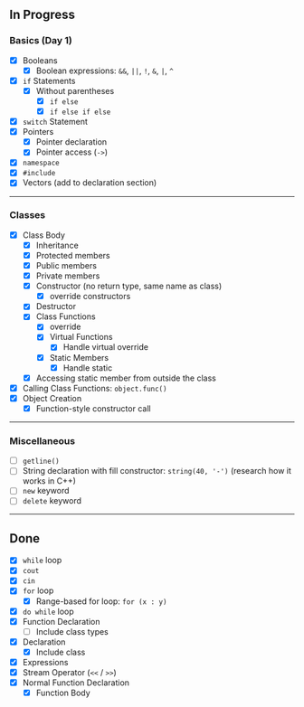 
## In Progress

### Basics (Day 1)
- [X] Booleans  
    - [X] Boolean expressions: `&&`, `||`, `!`, `&`, `|`, `^`
- [X] `if` Statements  
    - [X] Without parentheses  
        - [X] `if else`  
        - [X] `if else if else`  
- [X] `switch` Statement  
- [X] Pointers  
    - [X] Pointer declaration  
    - [X] Pointer access (`->`)  
- [X] `namespace`  
- [X] `#include`  
- [X] Vectors (add to declaration section)

---

### Classes
- [X] Class Body  
    - [X] Inheritance  
    - [X] Protected members  
    - [X] Public members  
    - [X] Private members  
    - [x] Constructor (no return type, same name as class)  
        - [X] override constructors  
    - [x] Destructor  
    - [x] Class Functions  
        - [X] override  
        - [X] Virtual Functions  
            - [X] Handle virtual override  
        - [X] Static Members  
            - [X] Handle static  
    - [X] Accessing static member from outside the class  
- [X] Calling Class Functions: `object.func()`  
- [X] Object Creation  
    - [X] Function-style constructor call  

---

### Miscellaneous
- [ ] `getline()`  
- [ ] String declaration with fill constructor: `string(40, '-')` (research how it works in C++)  
- [ ] `new` keyword  
- [ ] `delete` keyword  

---

## Done

- [x] `while` loop  
- [x] `cout`  
- [x] `cin`  
- [x] `for` loop  
    - [x] Range-based for loop: `for (x : y)`  
- [x] `do while` loop  
- [x] Function Declaration  
    - [ ] Include class types  
- [x] Declaration
    - [x] Include class  
- [x] Expressions  
- [x] Stream Operator (`<<` / `>>`)  
- [x] Normal Function Declaration  
    - [x] Function Body  
